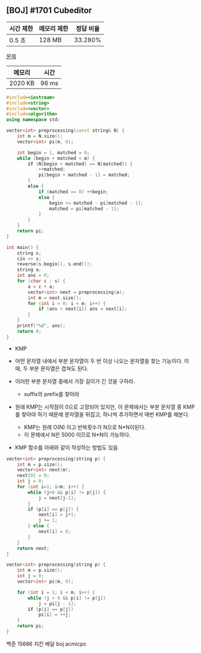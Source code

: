 ## [BOJ] #1701 Cubeditor

| 시간 제한 | 메모리 제한 | 정답 비율 |
| --------- | ----------- | --------- |
| 0.5 초    | 128 MB      | 33.280%   |

[문제](https://www.acmicpc.net/problem/1701)



| 메모리  | 시간  |
| ------- | ----- |
| 2020 KB | 96 ms |

```c++
#include<iostream>
#include<string>
#include<vector>
#include<algorithm>
using namespace std;

vector<int> preprocessing(const string& N) {
	int m = N.size();
	vector<int> pi(m, 0);

	int begin = 1, matched = 0;
	while (begin + matched < m) {
		if (N[begin + matched] == N[matched]) {
			++matched;
			pi[begin + matched - 1] = matched;
		}
		else {
			if (matched == 0) ++begin;
			else {
				begin += matched - pi[matched - 1];
				matched = pi[matched - 1];
			}
		}
	}
	return pi;
}

int main() {
	string s;
	cin >> s;
	reverse(s.begin(), s.end());
	string a;
	int ans = 0;
	for (char c : s) {
		a = c + a;
		vector<int> next = preprocessing(a);
		int m = next.size();
		for (int i = 0; i < m; i++) {
			if (ans < next[i]) ans = next[i];
		}
	}
	printf("%d", ans);
	return 0;
}
```

- KMP
- 어떤 문자열 내에서 부분 문자열이 두 번 이상 나오는 문자열을 찾는 기능이다. 이때, 두 부분 문자열은 겹쳐도 된다.
- 이러한 부분 문자열 중에서 가장 길이가 긴 것을 구하라.
  - suffix의 prefix를 찾아라
- 원래 KMP는 시작점이 0으로 고정되어 있지만, 이 문제에서는 부분 문자열 중 KMP를 찾아야 하기 때문에 문자열을 뒤집고, 하나씩 추가하면서 매번 KMP를 해본다.
  - KMP는 원래 O(N) 이고 반복횟수가 N으로 N\*N이된다. 
  - 이 문제에서 N은 5000 이므로 N*N이 가능하다.



- KMP 함수를 아래와 같이 작성하는 방법도 있음

```c++
vector<int> preprocessing(string p) {
    int m = p.size();
    vector<int> next(m);
    next[0] = 0;
    int j = 0;
    for (int i=1; i<m; i++) {
        while (j>0 && p[i] != p[j]) {
            j = next[j-1];
        }
        if (p[i] == p[j]) {
            next[i] = j+1;
            j += 1;
        } else {
            next[i] = 0;
        }
    }
    return next;
}
```

```c++
vector<int> preprocessing(string p) {
	int m = p.size();
	int j = 0;
	vector<int> pi(m, 0);

	for (int i = 1; i < m; i++) {
		while (j > 0 && p[i] != p[j])
			j = pi[j - 1];
		if (p[i] == p[j])
			pi[i] = ++j;
	}
	return pi;
}
```





백준 15686 치킨 배달 boj acmicpc

